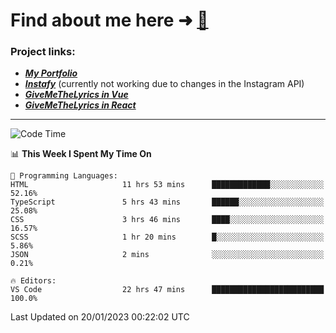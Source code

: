# Find about me here ➜ [🧑](https://pauabella.dev)

### Project links:
- ***[My Portfolio](https://pauabella.dev)***
- ***[Instafy](https://instafy.me)*** (currently not working due to changes in the Instagram API)
- ***[GiveMeTheLyrics in Vue](https://lyrics.pauabella.dev)***
- ***[GiveMeTheLyrics in React](https://pauabella.dev/GiveMeTheLyrics)***

---
<!--START_SECTION:waka-->
![Code Time](http://img.shields.io/badge/Code%20Time-1%2C797%20hrs%2020%20mins-blue)

📊 **This Week I Spent My Time On** 

```text
💬 Programming Languages: 
HTML                     11 hrs 53 mins      █████████████░░░░░░░░░░░░   52.16% 
TypeScript               5 hrs 43 mins       ██████░░░░░░░░░░░░░░░░░░░   25.08% 
CSS                      3 hrs 46 mins       ████░░░░░░░░░░░░░░░░░░░░░   16.57% 
SCSS                     1 hr 20 mins        █░░░░░░░░░░░░░░░░░░░░░░░░   5.86% 
JSON                     2 mins              ░░░░░░░░░░░░░░░░░░░░░░░░░   0.21%

🔥 Editors: 
VS Code                  22 hrs 47 mins      █████████████████████████   100.0%

```


 Last Updated on 20/01/2023 00:22:02 UTC
<!--END_SECTION:waka-->
